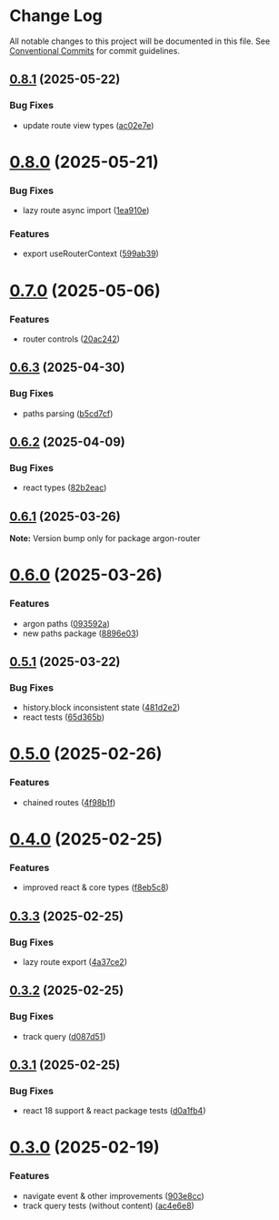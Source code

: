 # Change Log

All notable changes to this project will be documented in this file.
See [Conventional Commits](https://conventionalcommits.org) for commit guidelines.

## [0.8.1](https://github.com/movpushmov/argon-router/compare/v0.8.0...v0.8.1) (2025-05-22)

### Bug Fixes

- update route view types ([ac02e7e](https://github.com/movpushmov/argon-router/commit/ac02e7e4078248f542c239366f9f376d213d4004))

# [0.8.0](https://github.com/movpushmov/argon-router/compare/v0.7.0...v0.8.0) (2025-05-21)

### Bug Fixes

- lazy route async import ([1ea910e](https://github.com/movpushmov/argon-router/commit/1ea910eca226fd8eba182b87af866bd8d115f12a))

### Features

- export useRouterContext ([599ab39](https://github.com/movpushmov/argon-router/commit/599ab39e258b9b05726e930d44c3589b2b7805f9))

# [0.7.0](https://github.com/movpushmov/argon-router/compare/v0.6.3...v0.7.0) (2025-05-06)

### Features

- router controls ([20ac242](https://github.com/movpushmov/argon-router/commit/20ac2427c067eb6c6959bac29df68cac34a5e359))

## [0.6.3](https://github.com/movpushmov/argon-router/compare/v0.6.2...v0.6.3) (2025-04-30)

### Bug Fixes

- paths parsing ([b5cd7cf](https://github.com/movpushmov/argon-router/commit/b5cd7cfc663791ff74eadae43a2d338e03e0888f))

## [0.6.2](https://github.com/movpushmov/argon-router/compare/v0.6.1...v0.6.2) (2025-04-09)

### Bug Fixes

- react types ([82b2eac](https://github.com/movpushmov/argon-router/commit/82b2eace4e8ce5248e26babf3e9ac432cb3ce286))

## [0.6.1](https://github.com/movpushmov/argon-router/compare/v0.6.0...v0.6.1) (2025-03-26)

**Note:** Version bump only for package argon-router

# [0.6.0](https://github.com/movpushmov/argon-router/compare/v0.5.1...v0.6.0) (2025-03-26)

### Features

- argon paths ([093592a](https://github.com/movpushmov/argon-router/commit/093592a15a34fd4e4dfd6794dafc0f6704797a0d))
- new paths package ([8896e03](https://github.com/movpushmov/argon-router/commit/8896e03f6d8deae95e2b7249473dcaeb7f6a77fc))

## [0.5.1](https://github.com/movpushmov/argon-router/compare/v0.5.0...v0.5.1) (2025-03-22)

### Bug Fixes

- history.block inconsistent state ([481d2e2](https://github.com/movpushmov/argon-router/commit/481d2e2417d0855276cb095e78d43043742ec883))
- react tests ([65d365b](https://github.com/movpushmov/argon-router/commit/65d365b977e61b10109972735c95c056485a6307))

# [0.5.0](https://github.com/movpushmov/argon-router/compare/v0.4.0...v0.5.0) (2025-02-26)

### Features

- chained routes ([4f98b1f](https://github.com/movpushmov/argon-router/commit/4f98b1ffb7b9113de6b682d532e72f723b22ac3b))

# [0.4.0](https://github.com/movpushmov/argon-router/compare/v0.3.3...v0.4.0) (2025-02-25)

### Features

- improved react & core types ([f8eb5c8](https://github.com/movpushmov/argon-router/commit/f8eb5c80f471ecca50de8af1a064c02a49a3d5be))

## [0.3.3](https://github.com/movpushmov/argon-router/compare/v0.3.2...v0.3.3) (2025-02-25)

### Bug Fixes

- lazy route export ([4a37ce2](https://github.com/movpushmov/argon-router/commit/4a37ce28c4de8f3c8e0c5c9b3541196c8e165135))

## [0.3.2](https://github.com/movpushmov/argon-router/compare/v0.3.1...v0.3.2) (2025-02-25)

### Bug Fixes

- track query ([d087d51](https://github.com/movpushmov/argon-router/commit/d087d517d39a8b03fa72b4a01b5e79d60e6a119b))

## [0.3.1](https://github.com/movpushmov/argon-router/compare/v0.3.0...v0.3.1) (2025-02-25)

### Bug Fixes

- react 18 support & react package tests ([d0a1fb4](https://github.com/movpushmov/argon-router/commit/d0a1fb40bf86f697e372be7da354abb0810c20c9))

# [0.3.0](https://github.com/movpushmov/argon-router/compare/v0.2.3...v0.3.0) (2025-02-19)

### Features

- navigate event & other improvements ([903e8cc](https://github.com/movpushmov/argon-router/commit/903e8cc1805525dbe45f18944b32732db6e0eaa5))
- track query tests (without content) ([ac4e6e8](https://github.com/movpushmov/argon-router/commit/ac4e6e8b0b091c2dcf87d4d97a2630467637f071))
